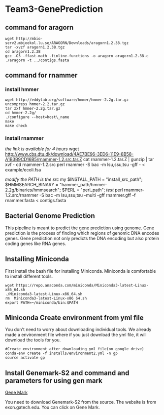 # Team3-GenePrediction

## command for aragorn
```
wget http://mbio-serv2.mbioekol.lu.se/ARAGORN/Downloads/aragorn1.2.38.tgz
tar -xvzf aragorn1.2.38.tgz
cd aragorn1.2.38
gcc -O3 -ffast-math -finline-functions -o aragorn aragorn1.2.38.c
./aragorn -t ../contigs.fasta 
```
## command for rnammer
### install hmmer

```
wget http://eddylab.org/software/hmmer/hmmer-2.2g.tar.gz
uncompress hmmer-2.2.tar.gz
tar zxf hmmer-2.2g.tar.gz
cd hmmer-2.2g/
./configure --host=host\_name
make
make check
```
### install rnammer
_the link is available for 4 hours_
wget http://www.cbs.dtu.dk/download/4AE7BE96-3ED6-11E9-8B58-A1B3B9CD16B5/rnammer-1.2.src.tar.Z
cat rnammer-1.2.tar.Z | gunzip | tar xvf -
cd rnammer-1.2.src
perl rnammer -S bac -m lsu,ssu,tsu -gff - < example/ecoli.fsa

_modify the PATH is the src_
my $INSTALL\_PATH = "install\_src\_path";
	$HMMSEARCH_BINARY = "hammer\_path/hmmer-2.2g/binaries/hmmsearch";
	$PERL = "perl\_path";
_test_
perl rnammer-1.2.src/rnammer -S bac -m lsu,ssu,tsu -multi -gff rnammer.gff -f rnammer.fasta < contigs.fasta


## Bacterial Genome Prediction

This pipeline is meant to predict the gene prediction using genome. Gene prediction is the process of finding which regions of genomic DNA encodes genes. Gene prediction not only predicts the DNA encoding but also protein coding genes like RNA genes.  

## Installing Miniconda

First install the bash file for installing Miniconda. Miniconda is comfortable to install different tools. 

```
wget https://repo.anaconda.com/miniconda/Miniconda3-latest-Linux-x86_64.sh
./Miniconda3-latest-Linux-x86_64.sh
rm  Miniconda3-latest-Linux-x86_64.sh
export PATH=~/miniconda/bin:$PATH
```

## Miniconda Create environment from yml file

<!-- Strong -->

You don't need to worry about downloading individual tools. We already made a environment file where if you just download the yml file, it will download the tools for you. 

```
#Create environment after downloading yml file(on google drive)
conda-env create -f installs/environment2.yml -n gp
source activate gp
```

## Install Genemark-S2 and command and parameters for using gen mark

<!-- Links -->
[Gene Mark](exon.gatech.edu/)

You need to download Genemark-S2 from the source. The website is from exon.gatech.edu.  You can click on Gene Mark. 
